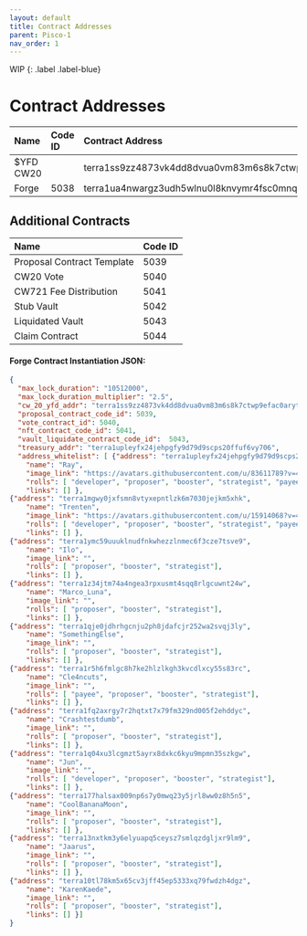 ```yaml
---
layout: default
title: Contract Addresses
parent: Pisco-1
nav_order: 1
---
```


WIP
{: .label .label-blue}

# Contract Addresses

| Name        | Code ID | Contract Address |
|:-------------|:------------------|:---------|
| $YFD CW20             | | terra1ss9zz4873vk4dd8dvua0vm83m6s8k7ctwp9efac0arytn6jthfgsy2d4a9  |
| Forge   | 5038 | terra1ua4nwargz3udh5wlnu0l8knvymr4fsc0mnq426qz442f93zjrw5s63jcst  |

## Additional Contracts

| Name        | Code ID | 
|:-------------|:------------------|
| Proposal Contract Template  | 5039  |
| CW20 Vote  | 5040  |
| CW721 Fee Distribution  | 5041  |
| Stub Vault  | 5042  |
| Liquidated Vault  | 5043  |
| Claim Contract  | 5044  |


#### Forge Contract Instantiation JSON:

```json
{
  "max_lock_duration": "10512000",
  "max_lock_duration_multiplier": "2.5",
  "cw_20_yfd_addr": "terra1ss9zz4873vk4dd8dvua0vm83m6s8k7ctwp9efac0arytn6jthfgsy2d4a9",
  "proposal_contract_code_id": 5039,
  "vote_contract_id": 5040,
  "nft_contract_code_id": 5041,
  "vault_liquidate_contract_code_id":  5043,
  "treasury_addr": "terra1upleyfx24jehpgfy9d79d9scps20ffuf6vy706",
  "address_whitelist": [ {"address": "terra1upleyfx24jehpgfy9d79d9scps20ffuf6vy706",
    "name": "Ray",
    "image_link": "https://avatars.githubusercontent.com/u/83611789?v=4",
    "rolls": [ "developer", "proposer", "booster", "strategist", "payee" ],
    "links": [] },
{"address": "terra1mgwy0jxfsmn8vtyxepntlzk6m7030jejkm5xhk",
    "name": "Trenten",
    "image_link": "https://avatars.githubusercontent.com/u/15914068?v=4",
    "rolls": [ "developer", "proposer", "booster", "strategist", "payee" ],
    "links": [] },
{"address": "terra1ymc59uuuklnudfnkwhezzlnmec6f3cze7tsve9",
    "name": "Ilo",
    "image_link": "",
    "rolls": [ "proposer", "booster", "strategist"],
    "links": [] },
{"address": "terra1z34jtm74a4ngea3rpxusmt4sqq8rlgcuwnt24w",
    "name": "Marco_Luna",
    "image_link": "",
    "rolls": [ "proposer", "booster", "strategist"],
    "links": [] },
{"address": "terra1qje0jdhrhgcnju2ph8jdafcjr252wa2svqj3ly",
    "name": "SomethingElse",
    "image_link": "",
    "rolls": [ "proposer", "booster", "strategist"],
    "links": [] },
{"address": "terra1r5h6fmlgc8h7ke2hlzlkgh3kvcdlxcy55s83rc",
    "name": "Cle4ncuts",
    "image_link": "",
    "rolls": [ "payee", "proposer", "booster", "strategist"],
    "links": [] },
{"address": "terra1fq2axrgy7r2hqtxt7x79fm329nd005f2ehddyc",
    "name": "Crashtestdumb",
    "image_link": "",
    "rolls": [ "proposer", "booster", "strategist"],
    "links": [] },
{"address": "terra1q04xu3lcgmzt5ayrx8dxkc6kyu9mpmn35szkgw",
    "name": "Jun",
    "image_link": "",
    "rolls": [ "developer", "proposer", "booster", "strategist"],
    "links": [] },
{"address": "terra177halsax009np6s7y0mwq23y5jrl8ww0z8h5n5",
    "name": "CoolBananaMoon",
    "image_link": "",
    "rolls": [ "proposer", "booster", "strategist"],
    "links": [] },
{"address": "terra13nxtkm3y6elyuapq5ceysz7smlqzdgljxr9lm9",
    "name": "Jaarus",
    "image_link": "",
    "rolls": [ "proposer", "booster", "strategist"],
    "links": [] },
{"address": "terra10tl78km5x65cv3jff45ep5333xq79fwdzh4dgz",
    "name": "KarenKaede",
    "image_link": "",
    "rolls": [ "proposer", "booster", "strategist"],
    "links": [] }]
}
```
